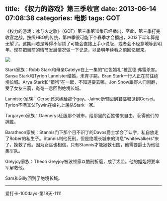 title: 《权力的游戏》第三季收官
date: 2013-06-14 07:08:38
categories: 电影
tags: GOT
---
《权力的游戏：冰与火之歌》（GOT）第三季第10集已经播出，至此，第三季打完收官之战。按照HBO的传统，第四季很可能下个春季才会播出，2013下半年算是无望了。这期间若是等得不耐烦了可能会直接上手小说版，或者会不经意地等到明年。现在把目前的情节发展情况做一下记录，以备明年续看之前回忆起来。

![](/img/got103.jpg)

<!--more-->

Stark家族：Robb Stark和母亲Catelyn在上一集的“红色婚礼”被瓦德·弗雷杀害。Sansa Stark和Tyrion Lannister结婚，未育子嗣。Bran Stark一行人正在前往绝境长城。Arya Stark和“猎狗”在一起，不知道要去哪。Jon Snow跟野人们闹翻，受了女友三箭，奄奄一息回到绝境长城。

Lannister家族：Cersei还未嫁给那个gay。Jaime断臂回到君临城见到Cersei。Tyrion不满其父Tywin在婚礼上屠杀Stark一家。

Targaryen家族：Daenerys征服那个城市，给那里的百姓带来自由，获得他们的拥戴。

Baratheon家族：Stannis门下那个目不识丁的Davos爵士学会了认字，私自放走了Rober的私生子。Stannis判他死刑，但是绝境长城来的消息“whitewalkers”来了，挽救了他。因为女巫也相信，只有Stannis才能拯救七国，他需要爵士为他征集军队。

Greyjoy家族：Theon Greyjoy被波顿家以酷刑折磨，成了太监。他的姐姐将要率军解救他。

Sam和Gilly回到了绝境长城。

---
爱打卡-100days-第18天-1111